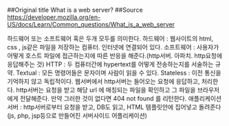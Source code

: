##Original title
What is a web server?
##Source
https://developer.mozilla.org/en-US/docs/Learn/Common_questions/What_is_a_web_server

하드웨어 또는 소프트웨어 혹은 두개 모두를 의미한다.
하드웨어 : 웹사이트의 html, css , js같은 파일을 저장하는 컴퓨터. 인터넷에 연결되어 있다.
소프트웨어 : 사용자가 어떻게 호스트 파일에 접근하는지에 따른 반응을 해준다.(http서버. 아파치. http요청에 응답해주는 것)
HTTP : 두 컴퓨터간에 hypertext를 어떻게 전송하는지를 서술하는 규약.
	Textual : 모든 명령어들은 문자이며 사람이 읽을 수 있다.
	Stateless : 이전 통신을 기억하지 않고 독립적이다.
웹서버에서 http서버는 들어오는 요청에 응답하고, 처리한다.
http서버는 요청을 받고 해당 url 에 매칭되는 파일을 확인하고 그 파일을 브라우저에게 전달해준다.
만약 그러한 것이 없다면 404 not found 를 리턴한다.
애플리케이션 서버 : http서버로부터 요청을 받고, DB도 읽고, HTML 템플릿안에 집어넣고 돌려준다(js, php, jsp등으로 만들어진 서버사이드 어플리케이션)